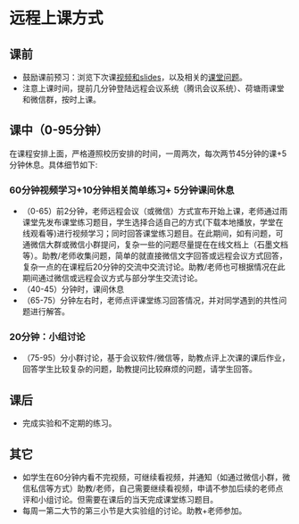 # 远程上课方式

## **课前**

* 鼓励课前预习：浏览下次课[视频和slides](http://os.cs.tsinghua.edu.cn/oscourse/OS2020spring/#A.2Bi.2F56C4uyTkk-)，以及相关的[课堂问题](https://github.com/LearningOS/os_course_exercises/blob/2020spring/SUMMARY.md)。
* 注意上课时间，提前几分钟登陆远程会议系统（腾讯会议系统）、荷塘雨课堂和微信群，按时上课。

## **课中（0-95分钟）**

在课程安排上面，严格遵照校历安排的时间，一周两次，每次两节45分钟的课+5分钟休息。具体细节如下:

### **60分钟视频学习+10分钟相关简单练习+** 5分钟课间休息

* （0-65）前2分钟，老师远程会议（或微信）方式宣布开始上课，老师通过雨课堂先发布课堂练习题目，学生选择合适自己的方式(下载本地播放，学堂在线观看等)进行视频学习；同时回答课堂练习题目。在此期间，如有问题，可通微信大群或微信小群提问，复杂一些的问题尽量提在在线文档上（石墨文档等）。助教/老师收集问题，简单的就直接微信文字回答或远程会议方式回答，复杂一点的在课程后20分钟的交流中交流讨论。助教/老师也可根据情况在此期间通过微信或远程会议方式与部分学生交流讨论。
* （40-45）分钟时，课间休息
* （65-75）分钟左右时，老师点评课堂练习回答情况，并对同学遇到的共性问题进行解答。

### 20分钟：小组讨论

* （75-95）分小群讨论，基于会议软件/微信等，助教点评上次课的课后作业，回答学生比较复杂的问题，助教提问比较麻烦的问题，请学生回答。

## **课后**

* 完成实验和不定期的练习。

## **其它**

* 如学生在60分钟内看不完视频，可继续看视频，并通知（如通过微信小群，微信私信等方式）助教/老师，自己需要继续看视频，申请不参加后续的老师点评和小组讨论。但需要在课后的当天完成课堂练习题目。
* 每周一第二大节的第三小节是大实验组的讨论。助教+老师参加。
